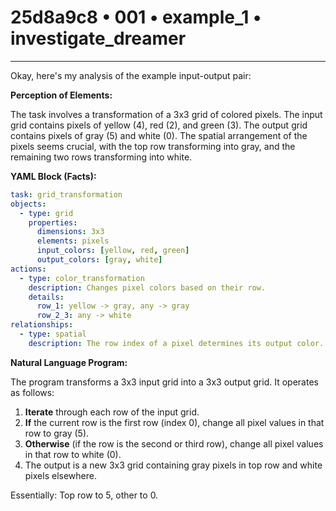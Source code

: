 # 25d8a9c8 • 001 • example_1 • investigate_dreamer

---
Okay, here's my analysis of the example input-output pair:

**Perception of Elements:**

The task involves a transformation of a 3x3 grid of colored pixels. The input grid contains pixels of yellow (4), red (2), and green (3). The output grid contains pixels of gray (5) and white (0). The spatial arrangement of the pixels seems crucial, with the top row transforming into gray, and the remaining two rows transforming into white.

**YAML Block (Facts):**



```yaml
task: grid_transformation
objects:
  - type: grid
    properties:
      dimensions: 3x3
      elements: pixels
      input_colors: [yellow, red, green]
      output_colors: [gray, white]
actions:
  - type: color_transformation
    description: Changes pixel colors based on their row.
    details:
      row_1: yellow -> gray, any -> gray
      row_2_3: any -> white
relationships:
  - type: spatial
    description: The row index of a pixel determines its output color.
```



**Natural Language Program:**

The program transforms a 3x3 input grid into a 3x3 output grid. It operates as follows:

1.  **Iterate** through each row of the input grid.
2.  **If** the current row is the first row (index 0), change all pixel values in that row to gray (5).
3.  **Otherwise** (if the row is the second or third row), change all pixel values in that row to white (0).
4.  The output is a new 3x3 grid containing gray pixels in top row and white pixels elsewhere.

Essentially: Top row to 5, other to 0.

